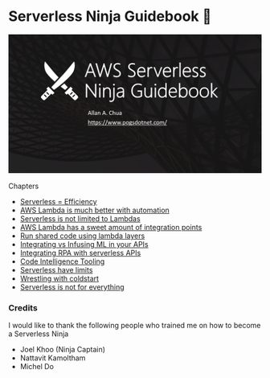 # Serverless Ninja Guidebook :japanese_ogre:

![Banner](https://github.com/allanchua101/serverless-ninja/blob/master/Banner.png)

Chapters

- [Serverless = Efficiency](https://github.com/allanchua101/serverless-ninja/tree/master/001-serverless-efficiency)
- [AWS Lambda is much better with automation](https://github.com/allanchua101/serverless-ninja/tree/master/002-automation)
- [Serverless is not limited to Lambdas](https://github.com/allanchua101/serverless-ninja/tree/master/003-not-limited-to-lambdas)
- [AWS Lambda has a sweet amount of integration points](https://github.com/allanchua101/serverless-ninja/tree/master/004-integration-points)
- [Run shared code using lambda layers](https://github.com/allanchua101/serverless-ninja/tree/master/005-shared-layers)
- [Integrating vs Infusing ML in your APIs](https://github.com/allanchua101/serverless-ninja/tree/master/006-ai-apis/)
- [Integrating RPA with serverless APIs](https://github.com/allanchua101/serverless-ninja/tree/master/007-rpa-integration)
- [Code Intelligence Tooling](https://github.com/allanchua101/serverless-ninja/tree/master/008-code-intelligence)
- [Serverless have limits](https://github.com/allanchua101/serverless-ninja/tree/master/009-lambda-limits)
- [Wrestling with coldstart](https://github.com/allanchua101/serverless-ninja/tree/master/010-wrestling-coldstarts)
- [Serverless is not for everything](https://github.com/allanchua101/serverless-ninja/tree/master/011-serverless-isnt-everything)

### Credits

I would like to thank the following people who trained me on how to become a Serverless Ninja

- Joel Khoo (Ninja Captain)
- Nattavit Kamoltham
- Michel Do
